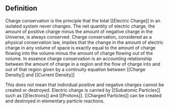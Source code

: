 ## Definition 

Charge conservation is the principle that the total [[Electric Charge]] in an isolated system never changes. The net quantity of electric charge, the amount of positive charge minus the amount of negative charge in the Universe, is always conserved. Charge conservation, considered as a physical conservation law, implies that the change in the amount of electric charge in any volume of space is exactly equal to the amount of charge flowing into the volume minus the amount of charge flowing out of the volume. In essence charge conservation is an accounting relationship between the amount of charge in a region and the flow of charge into and out of that region given by a continuity equation between [[Charge Density]] and [[Current Density]]

This does not mean that individual positive and negative charges cannot be created or destroyed. Electric charge is carried by [[Subatomic Particles]] such as [[Electrons]] and [[Protons]]. [[Charged Particles]] can be created and destroyed in elementary particle reactions.